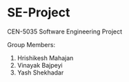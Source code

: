 # SE-Project
CEN-5035 Software Engineering Project

Group Members:

<ol>
  <li>Hrishikesh Mahajan</li>
  <li>Vinayak Bajpeyi</li>
  <li>Yash Shekhadar</li>
</ol>
